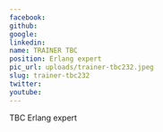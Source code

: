 ```yaml
---
facebook: 
github: 
google: 
linkedin: 
name: TRAINER TBC
position: Erlang expert
pic_url: uploads/trainer-tbc232.jpeg
slug: trainer-tbc232
twitter: 
youtube: 
---
```

<p>TBC Erlang expert</p>

